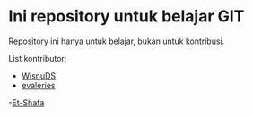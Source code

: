 # Ini repository untuk belajar GIT

Repository ini hanya untuk belajar, bukan untuk kontribusi.

List kontributor:

- [WisnuDS](https://github.com/WisnuDS)
- [evaleries](https://github.com/evaleries)

-[Et-Shafa](https://github.com/Et-Shafa)

